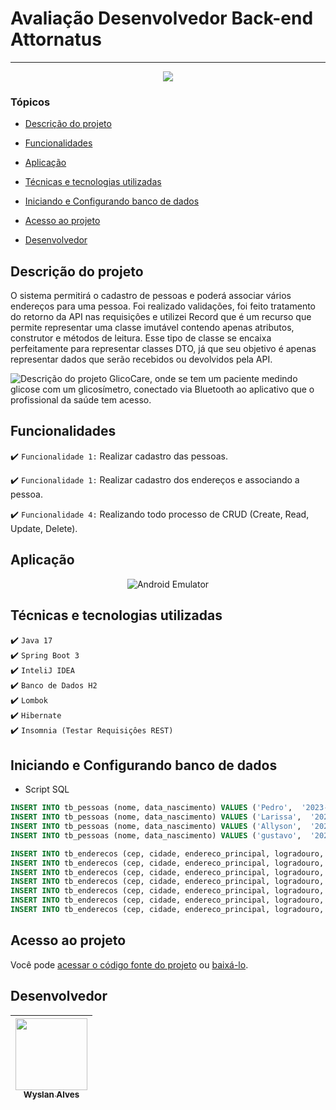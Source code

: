 <h1>Avaliação Desenvolvedor Back-end Attornatus</h1>
<hr>

<p align="center">
   <img src="http://img.shields.io/static/v1?label=STATUS&message=%20CONCLUIDO&color=RED&style=for-the-badge" #vitrinedev/>
</p>

### Tópicos 

- [Descrição do projeto](#descrição-do-projeto)

- [Funcionalidades](#funcionalidades)

- [Aplicação](#aplicação)

- [Técnicas e tecnologias utilizadas](#técnicas-e-tecnologias-utilizadas)

- [Iniciando e Configurando banco de dados](#iniciando-e-configurando-banco-de-dados)

- [Acesso ao projeto](#acesso-ao-projeto)

- [Desenvolvedor](#desenvolvedor)

## Descrição do projeto 

<p align="justify">
 
O sistema permitirá o cadastro de pessoas e poderá associar vários endereços para uma pessoa. Foi realizado validações, foi feito tratamento do retorno da API nas requisiçôes e utilizei  Record  que é um recurso que permite representar uma classe imutável contendo apenas atributos, construtor e métodos de leitura. 
Esse tipo de classe se encaixa perfeitamente para representar classes DTO, já que seu objetivo é apenas representar dados que serão recebidos ou devolvidos pela API. 

![Descrição do projeto GlicoCare, onde se tem um paciente medindo glicose com um glicosímetro, conectado via Bluetooth ao aplicativo que o profissional da saúde tem acesso.](https://user-images.githubusercontent.com/72626881/215636478-4f47360a-c44b-433c-9fb1-194f5b174f9e.png)
</p>

## Funcionalidades

:heavy_check_mark: `Funcionalidade 1:` Realizar cadastro das pessoas.

:heavy_check_mark: `Funcionalidade 1:` Realizar cadastro dos endereços e associando a pessoa.

:heavy_check_mark: `Funcionalidade 4:` Realizando todo processo de CRUD (Create, Read, Update, Delete).

## Aplicação

<div align="center">

![Android Emulator](https://user-images.githubusercontent.com/72626881/215635250-6c16eed1-e7b7-4ae1-ae9d-f530f401fef9.gif)

  </div>

###

## Técnicas e tecnologias utilizadas

:heavy_check_mark: ``Java 17``<br>
:heavy_check_mark: ``Spring Boot 3``<br>
:heavy_check_mark: ``InteliJ IDEA``<br>
:heavy_check_mark: ``Banco de Dados H2``<br>
:heavy_check_mark: ``Lombok``<br>
:heavy_check_mark: ``Hibernate``<br>
:heavy_check_mark: ``Insomnia (Testar Requisiçôes REST)``<br>


###

## Iniciando e Configurando banco de dados

* Script SQL
```sql
INSERT INTO tb_pessoas (nome, data_nascimento) VALUES ('Pedro',  '2023-01-01');
INSERT INTO tb_pessoas (nome, data_nascimento) VALUES ('Larissa',  '2023-01-01');
INSERT INTO tb_pessoas (nome, data_nascimento) VALUES ('Allyson',  '2023-01-01');
INSERT INTO tb_pessoas (nome, data_nascimento) VALUES ('gustavo',  '2023-01-01');

INSERT INTO tb_enderecos (cep, cidade, endereco_principal, logradouro, numero, pessoa_id) VALUES ('58304000', 'Santa Rita', true, 'rua1', '420',1);
INSERT INTO tb_enderecos (cep, cidade, endereco_principal, logradouro, numero, pessoa_id) VALUES ('58305000', 'Conde', false, 'rua2', '421',1);
INSERT INTO tb_enderecos (cep, cidade, endereco_principal, logradouro, numero, pessoa_id) VALUES ('58306000', 'Lucena', false, 'rua3', '422',1);
INSERT INTO tb_enderecos (cep, cidade, endereco_principal, logradouro, numero, pessoa_id) VALUES ('58307000', 'Bayeux', false, 'rua4', '423',2);
INSERT INTO tb_enderecos (cep, cidade, endereco_principal, logradouro, numero, pessoa_id) VALUES ('58307000', 'Rio de Janeiro', false, 'rua4', '423',3);
INSERT INTO tb_enderecos (cep, cidade, endereco_principal, logradouro, numero, pessoa_id) VALUES ('58307000', 'São Paulo', false, 'rua4', '423',4);
INSERT INTO tb_enderecos (cep, cidade, endereco_principal, logradouro, numero, pessoa_id) VALUES ('58307000', 'Bahia', false, 'rua4', '423',5);
```

## Acesso ao projeto

Você pode [acessar o código fonte do projeto](https://github.com/wyslanalves/Teste-Attornatus) ou [baixá-lo](https://github.com/wyslanalves/Teste-Attornatus/archive/refs/heads/main.zip).

## Desenvolvedor

| [<img src="https://user-images.githubusercontent.com/72626881/215578626-2cf28785-b5d0-4ec2-81d5-5e1ad9b5acd0.jpg" width=115><br><sub>Wyslan Alves</sub>](https://github.com/wyslanalves) |
| :---: 
